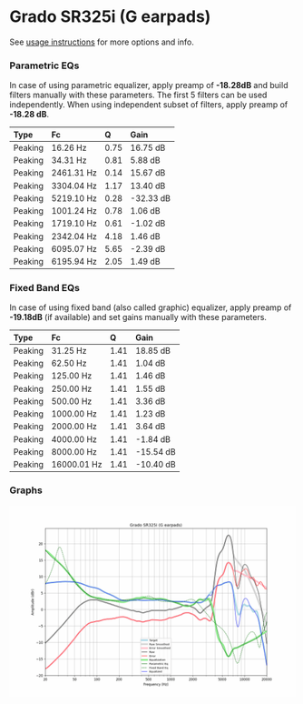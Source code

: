 # Grado SR325i (G earpads)
See [usage instructions](https://github.com/jaakkopasanen/AutoEq#usage) for more options and info.

### Parametric EQs
In case of using parametric equalizer, apply preamp of **-18.28dB** and build filters manually
with these parameters. The first 5 filters can be used independently.
When using independent subset of filters, apply preamp of **-18.28 dB**.

| Type    | Fc         |    Q | Gain      |
|:--------|:-----------|:-----|:----------|
| Peaking | 16.26 Hz   | 0.75 | 16.75 dB  |
| Peaking | 34.31 Hz   | 0.81 | 5.88 dB   |
| Peaking | 2461.31 Hz | 0.14 | 15.67 dB  |
| Peaking | 3304.04 Hz | 1.17 | 13.40 dB  |
| Peaking | 5219.10 Hz | 0.28 | -32.33 dB |
| Peaking | 1001.24 Hz | 0.78 | 1.06 dB   |
| Peaking | 1719.10 Hz | 0.61 | -1.02 dB  |
| Peaking | 2342.04 Hz | 4.18 | 1.46 dB   |
| Peaking | 6095.07 Hz | 5.65 | -2.39 dB  |
| Peaking | 6195.94 Hz | 2.05 | 1.49 dB   |

### Fixed Band EQs
In case of using fixed band (also called graphic) equalizer, apply preamp of **-19.18dB**
(if available) and set gains manually with these parameters.

| Type    | Fc          |    Q | Gain      |
|:--------|:------------|:-----|:----------|
| Peaking | 31.25 Hz    | 1.41 | 18.85 dB  |
| Peaking | 62.50 Hz    | 1.41 | 1.04 dB   |
| Peaking | 125.00 Hz   | 1.41 | 1.46 dB   |
| Peaking | 250.00 Hz   | 1.41 | 1.55 dB   |
| Peaking | 500.00 Hz   | 1.41 | 3.36 dB   |
| Peaking | 1000.00 Hz  | 1.41 | 1.23 dB   |
| Peaking | 2000.00 Hz  | 1.41 | 3.64 dB   |
| Peaking | 4000.00 Hz  | 1.41 | -1.84 dB  |
| Peaking | 8000.00 Hz  | 1.41 | -15.54 dB |
| Peaking | 16000.01 Hz | 1.41 | -10.40 dB |

### Graphs
![](./Grado%20SR325i%20(G%20earpads).png)